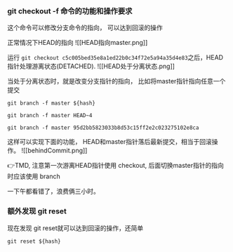 ### git checkout -f 命令的功能和操作要求
这个命令可以修改分支命令的指向， 可以达到回滚的操作

正常情况下HEAD的指向
![[HEAD指向master.png]]

运行 `git checkout c5c005bed35e8a1ed22b0c34f72e5a94a35d4e83`之后，HEAD指针处理游离状态(DETACHED).
![[HEAD处于分离状态.png]]

当处于分离状态时，就是改变分支指针的指向， 比如将master指针指向任意一个提交
```
git branch -f master ${hash}

git branch -f master HEAD~4

git branch -f master 95d2bb5823033b8d53c15ff2e2c023275102e8ca
```

这样可以实现下面的功能， HEAD和master指针落后最新提交，相当于回滚操作。
![[behindCommit.png]]

👉TMD, 注意第一次游离HEAD指针使用 checkout, 后面切换master指针的指向时应该使用 branch

一下午都看错了，浪费俩三小时。

### 额外发现  git reset
现在发现 git reset就可以达到回滚的操作，还简单
```
git reset ${hash}
```